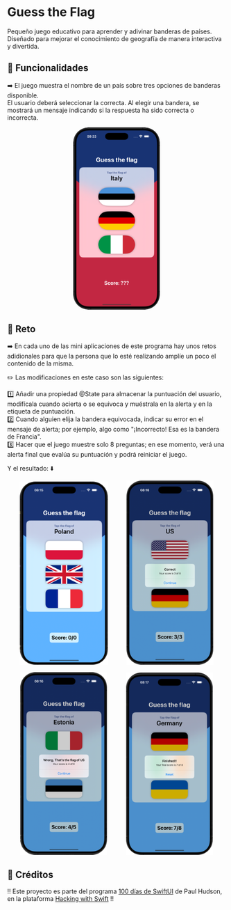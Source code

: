 # Guess the Flag

Pequeño juego educativo para aprender y adivinar banderas de países. Diseñado para mejorar el conocimiento de geografía de manera interactiva y divertida.

## 📱 Funcionalidades
➡️ El juego muestra el nombre de un país sobre tres opciones de banderas disponible.  
El usuario deberá seleccionar la correcta. Al elegir una bandera, se mostrará un mensaje indicando si la respuesta ha sido correcta o incorrecta.

<p align="center">
    <img src="GuessTheFlag.png" alt="Captura de pantalla de aplicación GuessTheFlag" width="200" style="border-radius: 35px;">
</p>

## 🎯 Reto
➡️ En cada uno de las mini aplicaciones de este programa hay unos retos adidionales para que la persona que lo esté realizando amplíe un poco el contenido de la misma.  

✏️ Las modificaciones en este caso son las siguientes:  

1️⃣ Añadir una propiedad @State para almacenar la puntuación del usuario, modifícala cuando acierta o se equivoca y muéstrala en la alerta y en la etiqueta de puntuación.    
2️⃣ Cuando alguien elija la bandera equivocada, indicar su error en el mensaje de alerta; por ejemplo, algo como "¡Incorrecto! Esa es la bandera de Francia".  
3️⃣ Hacer que el juego muestre solo 8 preguntas; en ese momento, verá una alerta final que evalúa su puntuación y podrá reiniciar el juego.  

Y el resultado: ⬇️

<p align="center">
  <img src="RetoGuessTheFlag1.png" alt="Captura de pantalla de aplicación RetoGuessTheFlag" width="203">
  &nbsp;&nbsp;&nbsp;&nbsp;&nbsp;&nbsp;&nbsp;&nbsp;&nbsp;
  <img src="RetoGuessTheFlag2.png" alt="Captura de pantalla de aplicación RetoGuessTheFlag" width="200">
</p>
<p align="center">
  <img src="RetoGuessTheFlag3.png" alt="Captura de pantalla de aplicación RetoGuessTheFlag" width="200" >
  &nbsp;&nbsp;&nbsp;&nbsp;&nbsp;&nbsp;&nbsp;&nbsp;&nbsp;
  <img src="RetoGuessTheFlag4.png" alt="Captura de pantalla de aplicación RetoGuessTheFlag" width="200">
</p>

## 📌 Créditos
‼️ Este proyecto es parte del programa [100 días de SwiftUI](https://www.hackingwithswift.com/100/swiftui) de Paul Hudson, en la plataforma [Hacking with Swift](https://www.hackingwithswift.com) ‼️